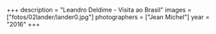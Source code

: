 +++
description = "Leandro Deldime - Visita ao Brasil"
images = ["fotos/02lander/lander0.jpg"]
photographers = ["Jean Michel"]
year = "2016"
+++
